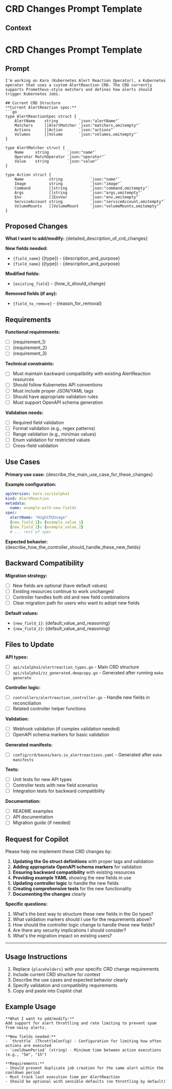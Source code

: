 # CRD Changes Prompt Template

## Context
# CRD Changes Prompt Template

## Prompt
```
I'm working on Karo (Kubernetes Alert Reaction Operator), a Kubernetes operator that uses a custom AlertReaction CRD. The CRD currently supports Prometheus-style matchers and defines how alerts should trigger Kubernetes Jobs.

## Current CRD Structure
**Current AlertReaction spec:**
```go
type AlertReactionSpec struct {
    AlertName    string         `json:"alertName"`
    Matchers     []AlertMatcher `json:"matchers,omitempty"`
    Actions      []Action       `json:"actions"`
    Volumes      []Volume       `json:"volumes,omitempty"`
}

type AlertMatcher struct {
    Name     string        `json:"name"`
    Operator MatchOperator `json:"operator"`
    Value    string        `json:"value"`
}

type Action struct {
    Name           string            `json:"name"`
    Image          string            `json:"image"`
    Command        []string          `json:"command,omitempty"`
    Args           []string          `json:"args,omitempty"`
    Env            []EnvVar          `json:"env,omitempty"`
    ServiceAccount string            `json:"serviceAccount,omitempty"`
    VolumeMounts   []VolumeMount     `json:"volumeMounts,omitempty"`
}
```

## Proposed Changes
**What I want to add/modify:**
{detailed_description_of_crd_changes}

**New fields needed:**
- `{field_name}` ({type}) - {description_and_purpose}
- `{field_name}` ({type}) - {description_and_purpose}

**Modified fields:**
- `{existing_field}` - {how_it_should_change}

**Removed fields (if any):**
- `{field_to_remove}` - {reason_for_removal}

## Requirements
**Functional requirements:**
- [ ] {requirement_1}
- [ ] {requirement_2}
- [ ] {requirement_3}

**Technical constraints:**
- [ ] Must maintain backward compatibility with existing AlertReaction resources
- [ ] Should follow Kubernetes API conventions
- [ ] Must include proper JSON/YAML tags
- [ ] Should have appropriate validation rules
- [ ] Must support OpenAPI schema generation

**Validation needs:**
- [ ] Required field validation
- [ ] Format validation (e.g., regex patterns)
- [ ] Range validation (e.g., min/max values)
- [ ] Enum validation for restricted values
- [ ] Cross-field validation

## Use Cases
**Primary use case:**
{describe_the_main_use_case_for_these_changes}

**Example configuration:**
```yaml
apiVersion: karo.io/v1alpha1
kind: AlertReaction
metadata:
  name: example-with-new-fields
spec:
  alertName: "HighCPUUsage"
  {new_field_1}: {example_value_1}
  {new_field_2}: {example_value_2}
  # ... rest of spec
```

**Expected behavior:**
{describe_how_the_controller_should_handle_these_new_fields}

## Backward Compatibility
**Migration strategy:**
- [ ] New fields are optional (have default values)
- [ ] Existing resources continue to work unchanged
- [ ] Controller handles both old and new field combinations
- [ ] Clear migration path for users who want to adopt new fields

**Default values:**
- `{new_field_1}`: {default_value_and_reasoning}
- `{new_field_2}`: {default_value_and_reasoning}

## Files to Update
**API types:**
- [ ] `api/v1alpha1/alertreaction_types.go` - Main CRD structure
- [ ] `api/v1alpha1/zz_generated.deepcopy.go` - Generated after running `make generate`

**Controller logic:**
- [ ] `controllers/alertreaction_controller.go` - Handle new fields in reconciliation
- [ ] Related controller helper functions

**Validation:**
- [ ] Webhook validation (if complex validation needed)
- [ ] OpenAPI schema markers for basic validation

**Generated manifests:**
- [ ] `config/crd/bases/karo.io_alertreactions.yaml` - Generated after `make manifests`

**Tests:**
- [ ] Unit tests for new API types
- [ ] Controller tests with new field scenarios
- [ ] Integration tests for backward compatibility

**Documentation:**
- [ ] README examples
- [ ] API documentation
- [ ] Migration guide (if needed)

## Request for Copilot
Please help me implement these CRD changes by:

1. **Updating the Go struct definitions** with proper tags and validation
2. **Adding appropriate OpenAPI schema markers** for validation
3. **Ensuring backward compatibility** with existing resources
4. **Providing example YAML** showing the new fields in use
5. **Updating controller logic** to handle the new fields
6. **Creating comprehensive tests** for the new functionality
7. **Documenting the changes** clearly

**Specific questions:**
1. What's the best way to structure these new fields in the Go types?
2. What validation markers should I use for the requirements above?
3. How should the controller logic change to handle these new fields?
4. Are there any security implications I should consider?
5. What's the migration impact on existing users?

---

## Usage Instructions
1. Replace `{placeholders}` with your specific CRD change requirements
2. Include current CRD structure for context
3. Describe the use cases and expected behavior clearly
4. Specify validation and compatibility requirements
5. Copy and paste into Copilot chat

## Example Usage
```
**What I want to add/modify:**
Add support for alert throttling and rate limiting to prevent spam from noisy alerts.

**New fields needed:**
- `throttle` (ThrottleConfig) - Configuration for limiting how often actions are executed
- `cooldownPeriod` (string) - Minimum time between action executions (e.g., "5m", "1h")

**Requirements:**
- Should prevent duplicate job creation for the same alert within the cooldown period
- Must track last execution time per AlertReaction
- Should be optional with sensible defaults (no throttling by default)
```